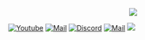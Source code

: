 <div align="center">
    <a href="https://discord.com/users/683036205453148190" title="Discord Account"><img src="https://lanyard-profile-readme.vercel.app/api/683036205453148190"></a>
</div>

[![Youtube](https://img.shields.io/badge/-YouTube-red?style=for-the-badge&logo=youtube&logoColor=white)](https://www.youtube.com/c/EmirhanSara%C3%A7)
[![Mail](https://img.shields.io/badge/INSTAGRAM%20-DC3175.svg?&style=for-the-badge&logo=instagram&logoColor=white)](https://www.instagram.com/emirhansarac06)
[![Discord](https://img.shields.io/badge/Discord-7289DA?style=for-the-badge&logo=discord&logoColor=white)](https://discord.gg/codare)
[![Mail](https://img.shields.io/badge/gmail-%23D14836.svg?&style=for-the-badge&logo=gmail&logoColor=white)](mailto:emirhansaraciletisim@gmail.com)
<img src="https://komarev.com/ghpvc/?username=EmirhanSarac&style=for-the-badge&label=Ziyaretçi"/>


